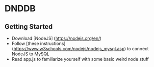 # DNDDB
## Getting Started
* Download [NodeJS] (https://nodejs.org/en/)
* Follow [these instructions] (https://www.w3schools.com/nodejs/nodejs_mysql.asp) to connect NodeJS to MySQL
* Read app.js to familiarize yourself with some basic weird node stuff
